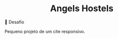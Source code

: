<h1 align="center">
   Angels Hostels
</h1



## 🧠 Desafio

Pequeno projeto de um cite responsivo.


